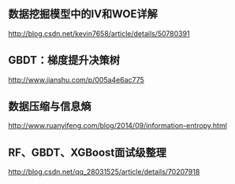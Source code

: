 数据挖掘模型中的IV和WOE详解
--------------------

http://blog.csdn.net/kevin7658/article/details/50780391

GBDT：梯度提升决策树
------------------

http://www.jianshu.com/p/005a4e6ac775


数据压缩与信息熵
-----------
http://www.ruanyifeng.com/blog/2014/09/information-entropy.html


RF、GBDT、XGBoost面试级整理
--------
http://blog.csdn.net/qq_28031525/article/details/70207918